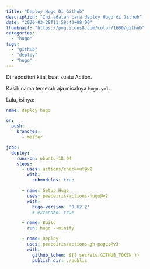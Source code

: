 ```yaml
---
title: "Deploy Hugo Di Github"
description: "Ini adalah cara deploy Hugo di Github"
date: "2020-03-28T11:59:43+08:00"
thumbnail: "https://png.icons8.com/color/1600/github"
categories:
  - "hugo"
tags:
  - "github"
  - "deploy"
  - "hugo"
---
```


Di repositori kita, buat suatu Action.

Kasih nama terserah aja misalnya `hugo.yml`.

Lalu, isinya:

```yaml
name: deploy hugo

on:
  push:
    branches:
      - master

jobs:
  deploy:
    runs-on: ubuntu-18.04
    steps:
      - uses: actions/checkout@v2
        with:
          submodules: true

      - name: Setup Hugo
        uses: peaceiris/actions-hugo@v2
        with:
          hugo-version: '0.62.2'
          # extended: true

      - name: Build
        run: hugo --minify

      - name: Deploy
        uses: peaceiris/actions-gh-pages@v3
        with:
          github_token: ${{ secrets.GITHUB_TOKEN }}
          publish_dir: ./public
```